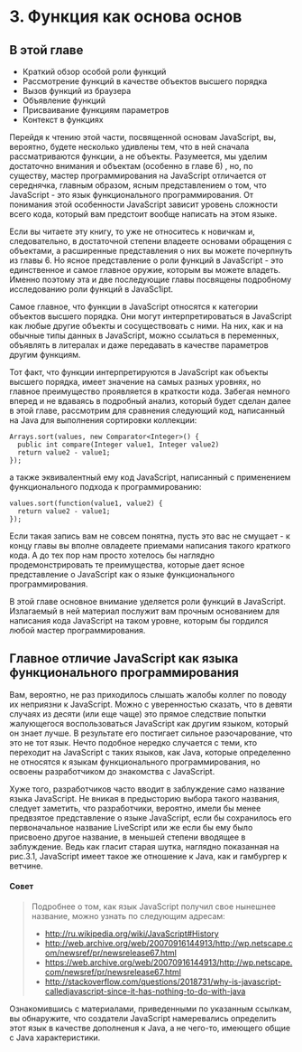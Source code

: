 # 3. Функция как основа основ

## В этой главе

- Краткий обзор особой роли функций
- Рассмотрение функций в качестве объектов высшего порядка
- Вызов функций из браузера
- Объявление функций
- Присваивание функциям параметров
- Контекст в функциях

Перейдя к чтению этой части, посвященной основам JavaScript, вы, вероятно, будете
несколько удивлены тем, что в ней сначала рассматриваются функции, а не объекты.
Разумеется, мы уделим достаточно внимания и объектам (особенно в главе 6) , но, по
существу, мастер программирования нa JavaScript отличается от середнячка, главным
образом, ясным представлением о том, что JavaScript - это язык функционального программирования.
От понимания этой ocoбeннocти JavaScript зависит уровень сложности
всего кода, который вам предстоит вообще написать на этом языке.

Если вы читаете эту книгу, то уже не относитесь к новичкам и, следовательно, в достаточной
степени владеете основами обращения с объектами, а расширенные представления о них 
вы можете почерпнуть из главы 6. Но ясное представление о роли функций в JavaScгipt - 
это единственное и самое главное оружие, которым вы можете владеть. 
Именно поэтому эта и две последующие главы посвящены подробному исследованию
роли функций в JavaSc1ipt. 

Самое главное, что функции в JavaScript относятся к категории объектов высшего порядка.
Они могут интерпретироваться в JavaScript как любые другие объекты и сосуществовать
с ними. На них, как и на обычные типы данных в JavaScript, можно ссылаться
в переменных, объявлять в литералах и даже передавать в качестве параметров другим
функциям.

Тот факт, что функции интерпретируются в JavaScript как объекты высшего порядка,
имеет значение на самых разных уровнях, но главное преимущество проявляется в
краткости кода. Забегая немного вперед и не вдаваясь в подробный анализ, который
будет сделан далее в этой главе, рассмотрим для сравнения следующий код, написанный
нa Java для выполнения сортировки коллекции:

```
Arrays.sort(values, new Comparator<Integer>() {
  public int compare(Integer value1, Integer value2)
  return value2 - value1;
});
```
  
а также эквивалентный ему кoд JavaScript, написанный с применением функционального
подхода к программированию:

```
values.sort(function(value1, value2) { 
  return value2 - value1; 
});
```

Если такая запись вам не совсем понятна, пусть это вас не смущает - к концу главы
вы вполне овладеете приемами написания такого краткого кода. А до тех пор нам просто
хотелось бы наглядно продемонстрировать те преимущества, которые дает ясное
представление o JavaScript как о языке функционального программирования.

В этой главе основное внимание уделяется роли функций в JavaScript. Излагаемый
в ней материал послужит вам прочным основанием для написания кода JavaScript на
таком уровне, которым бы гордился любой мастер программирования. 

## Главное отличие JavaScript как языка функционального программирования

Вам, вероятно, не раз приходилось слышать жалобы коллег по поводу их неприязни
к JavaScгipt. Можно с уверенностью сказать, что в девяти случаях из десяти (или
еще чаще) это прямое следствие попытки жалующегося воспользоваться JаvаSсriрt как
другим языком, который он знает лучше. В результате его постигает сильное раэочарование,
что это не тот язык. Нечто подобное нередко случается с теми, кто переходит на
JavaScript с таких языков, как Jаvа, которые определенно не относятся к языкам функционального
программирования, но освоены разработчиком до знакомства c JavaScript.

Хуже того, разработчиков часто вводит в заблуждение само название языка JavaScгipt. 
Не вникая в предысторию выбора такого названия, следует заметить, что разработчики,
вероятно, имели бы менее предвзятое представление о языке JavaScript,
если бы сохранилось его первоначальное название LiveScript или же если бы ему было
присвоено другое название, в меньшей степени вводящее в заблуждение. Ведь как гласит
старая шутка, наглядно показанная на рис.3.1, JavaScript имеет такое же отношение
к Java, как и гамбургер к ветчине.

#### Совет
> Подробнее о том, как язык JavaScript получил свое нынешнее название,
> можно узнать по следующим адресам: 
> - http://ru.wikipedia.org/wiki/JavaScript#History
> - http://web.archive.org/web/20070916144913/http://wp.netscape.com/newsref/pr/newsrelease67.html
> - https://web.archive.org/web/20070916144913/http://wp.netscape.com/newsref/pr/newsrelease67.html
> - http://stackoverflow.com/questions/2018731/why-is-javascript-calledjavascript-since-it-has-nothing-to-do-with-java

Ознакомившись с материалами, приведенными по указанным ссылкам, вы
обнаружите, что создатели JavaScгipt намеревались определить этот язык в
качестве дополненuя к Java, а не чего-то, имеющего общие c Java характеристики.

